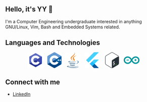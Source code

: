 ## Hello, it's YY 👋

I'm a Computer Engineering undergraduate interested in anything GNU/Linux, Vim, Bash and Embedded Systems related.

## Languages and Technologies

 <!-- markdownlint-disable MD033 -->
 <!-- The lack of line breaks within anchor tags is due to a weird underline appearing when line breaks are present. -->
<p align="center">
  <a href="https://en.wikipedia.org/wiki/C_(programming_language)" title="C"><img src="svgs/c.svg" height="50" width="auto" /></a>
  &nbsp;
  <a href="https:///isocpp.org/" title="Java"><img src="svgs/cpp.svg" height="50" width="auto" /></a>
  &nbsp;
  <a href="https://www.java.com/en/" title="Java"><img src="svgs/java.svg" height="50" width="auto" /></a>
  &nbsp;
  <a href="https://flutter.dev" title="Flutter"><img src="svgs/flutter.svg" height="50" width="auto" /></a>
  &nbsp;
  <a href="https://www.gnu.org/software/bash/" title="Flutter"><img src="svgs/bash.svg" height="50" width="auto" /></a>
  &nbsp;
  <a href="https://www.arduino.cc/" title="Flutter"><img src="svgs/arduino.svg" height="50" width="auto" /></a>
  &nbsp;
</p>
<!-- markdownlint-enable MD033 -->

## Connect with me

- [LinkedIn](www.linkedin.com/in/leowyy99)
